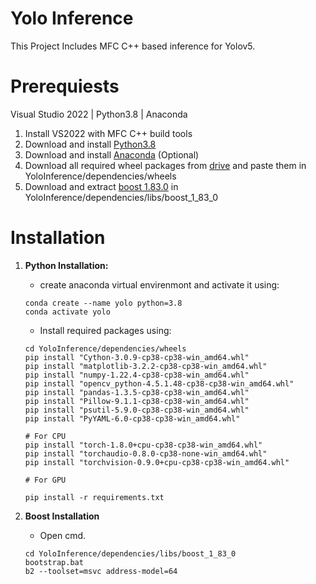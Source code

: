 # Yolo Inference
This Project Includes MFC C++ based inference for Yolov5.

# Prerequiests
Visual Studio 2022 | Python3.8 | Anaconda

1. Install VS2022 with MFC C++ build tools
2. Download and install [Python3.8](https://www.python.org/downloads/)
3. Download and install [Anaconda](https://www.anaconda.com/download) (Optional)
4. Download all required wheel packages from [drive]() and paste them in YoloInference/dependencies/wheels
5. Download and extract [boost 1.83.0](https://www.boost.org/users/history/version_1_83_0.html) in YoloInference/dependencies/libs/boost_1_83_0

# Installation
1. **Python Installation:**
   - create anaconda virtual envirenmont and activate it using:
   ```
   conda create --name yolo python=3.8
   conda activate yolo
   ```
   - Install required packages using:
   ```
   cd YoloInference/dependencies/wheels
   pip install "Cython-3.0.9-cp38-cp38-win_amd64.whl"
   pip install "matplotlib-3.2.2-cp38-cp38-win_amd64.whl"
   pip install "numpy-1.22.4-cp38-cp38-win_amd64.whl"
   pip install "opencv_python-4.5.1.48-cp38-cp38-win_amd64.whl"
   pip install "pandas-1.3.5-cp38-cp38-win_amd64.whl"
   pip install "Pillow-9.1.1-cp38-cp38-win_amd64.whl"
   pip install "psutil-5.9.0-cp38-cp38-win_amd64.whl"
   pip install "PyYAML-6.0-cp38-cp38-win_amd64.whl"

   # For CPU
   pip install "torch-1.8.0+cpu-cp38-cp38-win_amd64.whl"
   pip install "torchaudio-0.8.0-cp38-none-win_amd64.whl"
   pip install "torchvision-0.9.0+cpu-cp38-cp38-win_amd64.whl"

   # For GPU

   pip install -r requirements.txt
   ```

2. **Boost Installation**
   - Open cmd.
   ```
   cd YoloInference/dependencies/libs/boost_1_83_0
   bootstrap.bat
   b2 --toolset=msvc address-model=64
   ```

   
